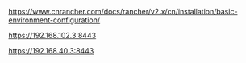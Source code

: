

https://www.cnrancher.com/docs/rancher/v2.x/cn/installation/basic-environment-configuration/

https://192.168.102.3:8443

https://192.168.40.3:8443